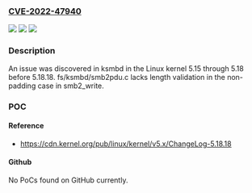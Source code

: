 ### [CVE-2022-47940](https://cve.mitre.org/cgi-bin/cvename.cgi?name=CVE-2022-47940)
![](https://img.shields.io/static/v1?label=Product&message=n%2Fa&color=blue)
![](https://img.shields.io/static/v1?label=Version&message=n%2Fa&color=blue)
![](https://img.shields.io/static/v1?label=Vulnerability&message=n%2Fa&color=brighgreen)

### Description

An issue was discovered in ksmbd in the Linux kernel 5.15 through 5.18 before 5.18.18. fs/ksmbd/smb2pdu.c lacks length validation in the non-padding case in smb2_write.

### POC

#### Reference
- https://cdn.kernel.org/pub/linux/kernel/v5.x/ChangeLog-5.18.18

#### Github
No PoCs found on GitHub currently.

